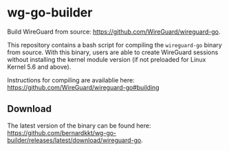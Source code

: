 # wg-go-builder
Build WireGuard from source: https://github.com/WireGuard/wireguard-go.

This repository contains a bash script for compiling the `wireguard-go` binary from source. With this binary, users are able to create WireGuard sessions without installing the kernel module version (if not preloaded for Linux Kernel 5.6 and above).

Instructions for compiling are availablie here: https://github.com/WireGuard/wireguard-go#building

## Download
The latest version of the binary can be found here: https://github.com/bernardkkt/wg-go-builder/releases/latest/download/wireguard-go.

